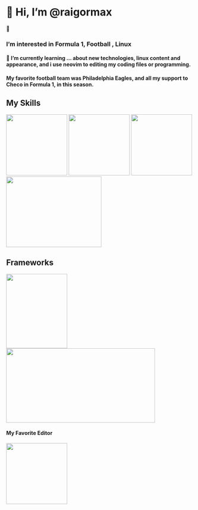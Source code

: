 <!DOCTYPE>
<html lang="es">
  <head>
  </head>
  <body>
    <div>
      <h1>👋 Hi, I’m @raigormax</h1>
      👀 <h3>I’m interested in <strong>Formula 1</strong>,<strong> Football </strong>,<strong> Linux </strong></h3>
        <h4>🌱 I’m currently learning ... about new technologies, linux content and appearance, and i use neovim to editing my coding files or programming.</h4>
<h4> My favorite football team was Philadelphia Eagles, and all my support to Checo in Formula 1, in this season.</h4>
    </div>
    <div>
      <h2>My Skills</h2>
      <div class="skills">
        <img style="width: 164px; height: 164px; " src="https://images.vexels.com/media/users/3/166403/isolated/preview/a5a33bf3004830a2bd581e9fa65de660-javascript-programming-language-icon-by-vexels.png">
        <img style="width: 164px; height: 164px;" src="https://www.designbust.com/download/240/png/php_icon512.png">
        <img style="width: 164px; height: 164px;" src="https://icons.iconarchive.com/icons/dakirby309/simply-styled/256/OS-Linux-icon.png">
        <img style="width: 256px; height: 190px;" src="https://png.pngitem.com/pimgs/s/206-2069813_file-css-and-html-css-logo-svg-hd.png">
      </div>
      <div>
        <h2>Frameworks</h2>
        <img style="width: 164px; height: 200px;" src="https://sytoss-live-10d81101576e4742896edfa4fb-3e648de.aldryn-media.com/filer_public/d6/7d/d67dc123-0c4d-42cf-8d84-af7c02ec7dd5/angular-logo-min.jpg">
        <img style="width: 400px; height: 200px;" src="https://www.milleunovetrine.it/wp-content/uploads/2020/09/installazione-xampp-laravel-composer-git-1000x525.jpg">
      </div>
      <div class="myFavoriteEditor">
        <h4>My Favorite Editor</h4>
       <img style="width: 164px; height: 164px" src="http://koron.github.io/vimconf-2014-koron/images/vim-logo-large.png">
      </div>
    </div>
  </body>
</html>
<!---
raigormax37417/raigormax37417 is a ✨ special ✨ repository because its `README.md` (this file) appears on your GitHub profile.
You can click the Preview link to take a look at your changes.
--->
